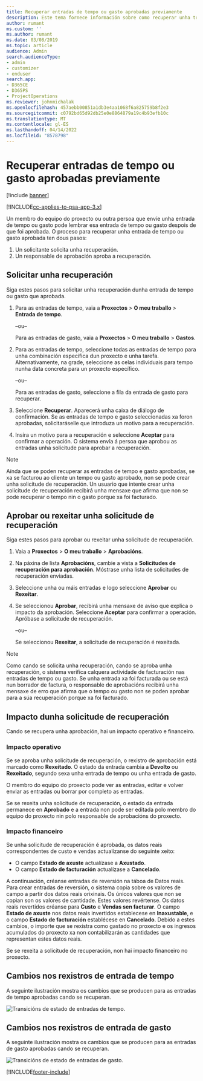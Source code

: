 ```yaml
---
title: Recuperar entradas de tempo ou gasto aprobadas previamente
description: Este tema fornece información sobre como recuperar unha transacción de tempo e gasto de proxecto aprobada previamente.
author: rumant
ms.custom: ''
ms.author: rumant
ms.date: 03/08/2019
ms.topic: article
audience: Admin
search.audienceType:
- admin
- customizer
- enduser
search.app:
- D365CE
- D365PS
- ProjectOperations
ms.reviewer: johnmichalak
ms.openlocfilehash: 457aebb00851a1db3e4aa1068f6a825759b8f2e3
ms.sourcegitcommit: c0792bd65d92db25e0e8864879a19c4b93efb10c
ms.translationtype: MT
ms.contentlocale: gl-ES
ms.lasthandoff: 04/14/2022
ms.locfileid: "8578798"
---
```

# <a name="recall-approved-time-or-expense-entries"></a>Recuperar entradas de tempo ou gasto aprobadas previamente

[!include [banner](../includes/psa-now-project-operations.md)]

[!INCLUDE[cc-applies-to-psa-app-3.x](../includes/cc-applies-to-psa-app-3x.md)]

Un membro do equipo do proxecto ou outra persoa que envíe unha entrada de tempo ou gasto pode lembrar esa entrada de tempo ou gasto despois de que foi aprobada. O proceso para recuperar unha entrada de tempo ou gasto aprobada ten dous pasos:

1. Un solicitante solicita unha recuperación.
2. Un responsable de aprobación aproba a recuperación.

## <a name="request-a-recall"></a>Solicitar unha recuperación

Siga estes pasos para solicitar unha recuperación dunha entrada de tempo ou gasto que aprobada.

1. Para as entradas de tempo, vaia a **Proxectos** \> **O meu traballo** \> **Entrada de tempo**.

    –ou–

    Para as entradas de gasto, vaia a **Proxectos** \> **O meu traballo** \> **Gastos**.

2. Para as entradas de tempo, seleccione todas as entradas de tempo para unha combinación específica dun proxecto e unha tarefa. Alternativamente, na grade, seleccione as celas individuais para tempo nunha data concreta para un proxecto específico.

    –ou–

    Para as entradas de gasto, seleccione a fila da entrada de gasto para recuperar.

3. Seleccione **Recuperar**. Aparecerá unha caixa de diálogo de confirmación. Se as entradas de tempo e gasto seleccionadas xa foron aprobadas, solicitaráselle que introduza un motivo para a recuperación.
4. Insira un motivo para a recuperación e seleccione **Aceptar** para confirmar a operación. O sistema envía á persoa que aprobou as entradas unha solicitude para aprobar a recuperación.

> [!NOTE]
> Aínda que se poden recuperar as entradas de tempo e gasto aprobadas, se xa se facturou ao cliente un tempo ou gasto aprobado, non se pode crear unha solicitude de recuperación. Un usuario que intente crear unha solicitude de recuperación recibirá unha mensaxe que afirma que non se pode recuperar o tempo nin o gasto porque xa foi facturado.

## <a name="approve-or-reject-a-recall-request"></a>Aprobar ou rexeitar unha solicitude de recuperación

Siga estes pasos para aprobar ou rexeitar unha solicitude de recuperación.

1. Vaia a **Proxectos** \> **O meu traballo** \> **Aprobacións**.
2. Na páxina de lista **Aprobacións**, cambie a vista a **Solicitudes de recuperación para aprobación**. Móstrase unha lista de solicitudes de recuperación enviadas.
3. Seleccione unha ou máis entradas e logo seleccione **Aprobar** ou **Rexeitar**.
4. Se seleccionou **Aprobar**, recibirá unha mensaxe de aviso que explica o impacto da aprobación. Seleccione **Aceptar** para confirmar a operación. Apróbase a solicitude de recuperación.

    –ou–

    Se seleccionou **Rexeitar**, a solicitude de recuperación é rexeitada.

> [!NOTE]
> Como cando se solicita unha recuperación, cando se aproba unha recuperación, o sistema verifica calquera actividade de facturación nas entradas de tempo ou gasto. Se unha entrada xa foi facturada ou se está nun borrador de factura, o responsable de aprobacións recibirá unha mensaxe de erro que afirma que o tempo ou gasto non se poden aprobar para a súa recuperación porque xa foi facturado.

## <a name="impact-of-a-recall-request"></a>Impacto dunha solicitude de recuperación

Cando se recupera unha aprobación, hai un impacto operativo e financeiro.

### <a name="operational-impact"></a>Impacto operativo

Se se aproba unha solicitude de recuperación, o rexistro de aprobación está marcado como **Rexeitado**. O estado da entrada cambia a **Devolto** ou **Rexeitado**, segundo sexa unha entrada de tempo ou unha entrada de gasto.

O membro do equipo do proxecto pode ver as entradas, editar e volver enviar as entradas ou borrar por completo as entradas.

Se se rexeita unha solicitude de recuperación, o estado da entrada permanece en **Aprobado** e a entrada non pode ser editada polo membro do equipo do proxecto nin polo responsable de aprobacións do proxecto.

### <a name="financial-impact"></a>Impacto financeiro

Se unha solicitude de recuperación é aprobada, os datos reais correspondentes de custo e vendas actualízanse do seguinte xeito:

- O campo **Estado de axuste** actualízase a **Axustado**.
- O campo **Estado de facturación** actualízase a **Cancelado**.

A continuación, créanse entradas de reversión na táboa de Datos reais. Para crear entradas de reversión, o sistema copia sobre os valores de campo a partir dos datos reais orixinais. Os únicos valores que non se copian son os valores de cantidade. Estes valores revértense. Os datos reais revertidos créanse para **Custo** e **Vendas sen facturar**. O campo **Estado de axuste** nos datos reais invertidos establecese en **Inaxustable**, e o campo **Estado de facturación** establécese en **Cancelado**. Debido a estes cambios, o importe que se rexistra como gastado no proxecto e os ingresos acumulados do proxecto xa non contabilizarán as cantidades que representan estes datos reais.

Se se rexeita a solicitude de recuperación, non hai impacto financeiro no proxecto.

## <a name="changes-to-time-entry-records"></a>Cambios nos rexistros de entrada de tempo

A seguinte ilustración mostra os cambios que se producen para as entradas de tempo aprobadas cando se recuperan.

![Transicións de estado de entradas de tempo.](media/TimeEntryStateTransitions.png)

## <a name="changes-to-expense-entry-records"></a>Cambios nos rexistros de entrada de gasto

A seguinte ilustración mostra os cambios que se producen para as entradas de gasto aprobadas cando se recuperan.

![Transicións de estado de entradas de gasto.](media/ExpenseEntryStateTransitions.png)


[!INCLUDE[footer-include](../includes/footer-banner.md)]
